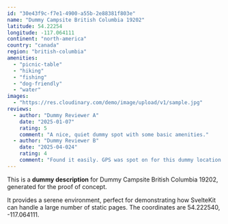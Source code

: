 ```yaml
---
id: "30e43f9c-f7e1-4900-a55b-2e88381f803e"
name: "Dummy Campsite British Columbia 19202"
latitude: 54.22254
longitude: -117.064111
continent: "north-america"
country: "canada"
region: "british-columbia"
amenities:
  - "picnic-table"
  - "hiking"
  - "fishing"
  - "dog-friendly"
  - "water"
images:
  - "https://res.cloudinary.com/demo/image/upload/v1/sample.jpg"
reviews:
  - author: "Dummy Reviewer A"
    date: "2025-01-07"
    rating: 5
    comment: "A nice, quiet dummy spot with some basic amenities."
  - author: "Dummy Reviewer B"
    date: "2025-04-024"
    rating: 4
    comment: "Found it easily. GPS was spot on for this dummy location."
---
```


This is a **dummy description** for Dummy Campsite British Columbia 19202, generated for the proof of concept.

It provides a serene environment, perfect for demonstrating how SvelteKit can handle a large number of static pages. The coordinates are 54.222540, -117.064111.
